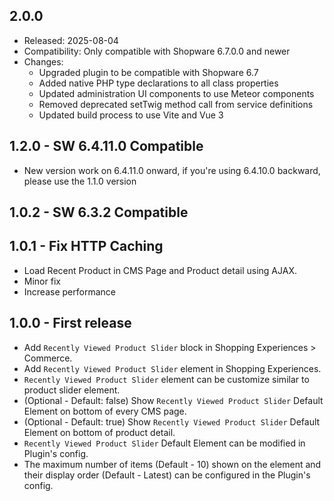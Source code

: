 ## 2.0.0

* Released: 2025-08-04
* Compatibility: Only compatible with Shopware 6.7.0.0 and newer
* Changes:
  - Upgraded plugin to be compatible with Shopware 6.7
  - Added native PHP type declarations to all class properties
  - Updated administration UI components to use Meteor components
  - Removed deprecated setTwig method call from service definitions
  - Updated build process to use Vite and Vue 3

## 1.2.0 - SW 6.4.11.0 Compatible
- New version work on 6.4.11.0 onward, if you're using 6.4.10.0 backward, please use the 1.1.0 version

## 1.0.2 - SW 6.3.2 Compatible

## 1.0.1 - Fix HTTP Caching
- Load Recent Product in CMS Page and Product detail using AJAX.
- Minor fix
- Increase performance

## 1.0.0 - First release
- Add `Recently Viewed Product Slider` block in Shopping Experiences > Commerce.
- Add `Recently Viewed Product Slider` element in Shopping Experiences.
- `Recently Viewed Product Slider` element can be customize similar to product slider element.
- (Optional - Default: false) Show `Recently Viewed Product Slider` Default Element on bottom of every CMS page.
- (Optional - Default: true) Show `Recently Viewed Product Slider` Default Element on bottom of product detail.
- `Recently Viewed Product Slider` Default Element can be modified in Plugin's config.
- The maximum number of items (Default - 10) shown on the element and their display order (Default - Latest) can be configured in the Plugin's config.
